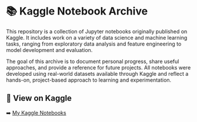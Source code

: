 # 📚 Kaggle Notebook Archive

This repository is a collection of Jupyter notebooks originally published on Kaggle. It includes work on a variety of data science and machine learning tasks, ranging from exploratory data analysis and feature engineering to model development and evaluation.

The goal of this archive is to document personal progress, share useful approaches, and provide a reference for future projects. All notebooks were developed using real-world datasets available through Kaggle and reflect a hands-on, project-based approach to learning and experimentation.

## 🔗 View on Kaggle

➡️ [My Kaggle Notebooks](https://www.kaggle.com/simonflora/code)
